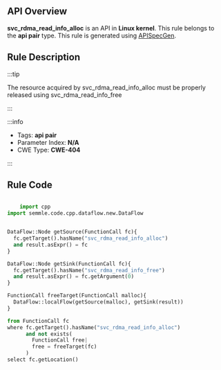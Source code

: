 ---
---


## API Overview
**svc_rdma_read_info_alloc** is an API in **Linux kernel**. This rule belongs to the **api pair** type. This rule is generated using [APISpecGen](../../tools/APISpecGen).
## Rule Description

:::tip

The resource acquired by svc_rdma_read_info_alloc must be properly released using svc_rdma_read_info_free

:::

:::info

- Tags: **api pair**
- Parameter Index: **N/A**
- CWE Type: **CWE-404**

:::

## Rule Code
```python

    import cpp
import semmle.code.cpp.dataflow.new.DataFlow


DataFlow::Node getSource(FunctionCall fc){
  fc.getTarget().hasName("svc_rdma_read_info_alloc")
  and result.asExpr() = fc
}

DataFlow::Node getSink(FunctionCall fc){
  fc.getTarget().hasName("svc_rdma_read_info_free")
  and result.asExpr() = fc.getArgument(0)
}

FunctionCall freeTarget(FunctionCall malloc){
  DataFlow::localFlow(getSource(malloc), getSink(result))
}

from FunctionCall fc
where fc.getTarget().hasName("svc_rdma_read_info_alloc")
      and not exists(
        FunctionCall free| 
        free = freeTarget(fc)
      )
select fc.getLocation()

    
```